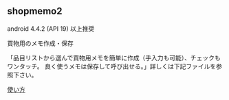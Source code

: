 ## shopmemo2
android 4.4.2 (API 19) 以上推奨

買物用のメモ作成・保存

「品目リストから選んで買物用メモを簡単に作成（手入力も可能）、チェックもワンタッチ。
良く使うメモは保存して呼び出せる。」詳しくは下記ファイルを参照下さい。

[使い方](/app/リリース/shopmemo2説明書_160610.xlsx)
